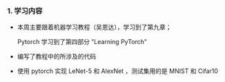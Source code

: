 ### 1. 学习内容

+ 本周主要跟着机器学习教程（吴恩达），学习到了第九章；

  Pytorch 学习到了第四部分 "Learning PyTorch"

+ 编写了教程中的所涉及的代码

+ 使用 pytorch 实现 LeNet-5 和 AlexNet ，测试集用的是 MNIST 和 Cifar10

